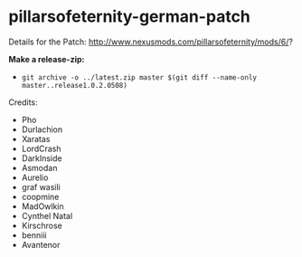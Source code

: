 # pillarsofeternity-german-patch

Details for the Patch:
http://www.nexusmods.com/pillarsofeternity/mods/6/?

**Make a release-zip:**
* `git archive -o ../latest.zip master $(git diff --name-only master..release1.0.2.0508)`

Credits:
- Pho
- Durlachion
- Xaratas
- LordCrash
- DarkInside
- Asmodan
- Aurelio
- graf wasili
- coopmine
- MadOwlkin
- Cynthel Natal
- Kirschrose
- benniii
- Avantenor